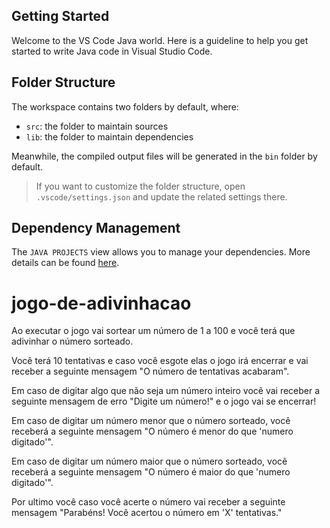 ## Getting Started

Welcome to the VS Code Java world. Here is a guideline to help you get started to write Java code in Visual Studio Code.

## Folder Structure

The workspace contains two folders by default, where:

- `src`: the folder to maintain sources
- `lib`: the folder to maintain dependencies

Meanwhile, the compiled output files will be generated in the `bin` folder by default.

> If you want to customize the folder structure, open `.vscode/settings.json` and update the related settings there.

## Dependency Management

The `JAVA PROJECTS` view allows you to manage your dependencies. More details can be found [here](https://github.com/microsoft/vscode-java-dependency#manage-dependencies).
# jogo-de-adivinhacao

Ao executar o jogo vai sortear um número de 1 a 100 e você terá que adivinhar o número sorteado.

Você terá 10 tentativas e caso você esgote elas o jogo irá encerrar e vai receber a seguinte mensagem "O número de tentativas acabaram".

Em caso de digitar algo que não seja um número inteiro você vai receber a seguinte mensagem de erro "Digite um número!" e o jogo vai se encerrar!

Em caso de digitar um número menor que o número sorteado, você receberá a seguinte mensagem "O número é menor do que 'numero digitado'".

Em caso de digitar um número maior que o número sorteado, você receberá a seguinte mensagem "O número é maior do que 'numero digitado'".

Por ultimo você caso você acerte o número vai receber a seguinte mensagem "Parabéns! Você acertou o número em 'X' tentativas."